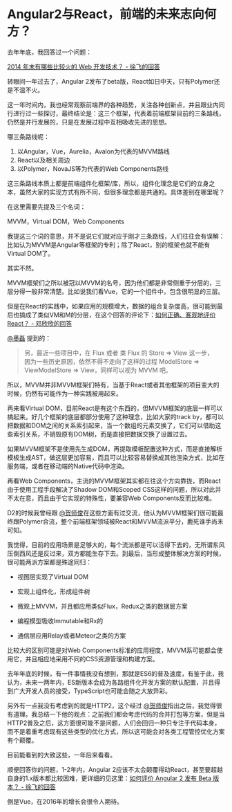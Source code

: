 # Angular2与React，前端的未来志向何方？

去年年底，我回答过一个问题：  

[2014 年末有哪些比较火的 Web 开发技术？ - 徐飞的回答](https://www.zhihu.com/question/26644904/answer/33634518)  

转眼间一年过去了，Angular 2发布了beta版，React如日中天，只有Polymer还是不温不火。  

这一年时间内，我也经常观察前端界的各种趋势，关注各种创新点，并且跟业内同行进行过一些探讨，最终结论是：这三个框架，代表着前端框架目前的三条路线，仍然是并行发展的，只是在发展过程中互相吸收先进的思想。  

哪三条路线呢：  

1.  以Angular，Vue，Aurelia，Avalon为代表的MVVM路线
2.  React以及相关周边
3.  以Polymer，NovaJS等为代表的Web Components路线

这三条路线本质上都是前端组件化框架/库，所以，组件化理念是它们的立身之本，虽然大家的实现方式有所不同，但很多理念都是共通的。具体差别在哪里呢？  

在这里需要先提及三个名词：  

MVVM，Virtual DOM，Web Components  

我提这三个词的意思，并不是说它们就对应于刚才三条路线，人们往往会有误解：比如认为MVVM是Angular等框架的专利；除了React，别的框架也就不能有Virtual DOM了。  

其实不然。  

MVVM框架们之所以被冠以MVVM的名号，因为他们都是非常侧重于分层的，三层分得一般非常清楚。比如说我们看Vue，它的一个组件中，包含很明显的三层。  

但是在React的实践中，如果应用的规模增大，数据的组合复杂度高，很可能到最后也搞成了类似VM和M的分层，在这个回答的评论下：[如何正确、客观地评价 React？ - 邓欣欣的回答](https://www.zhihu.com/question/31613336/answer/62820523)  

[@墨磊](//www.zhihu.com/people/64ae465bb7c8458591c7d5690f1078fd) 提到的：  

> 另，最近一些项目中，在 Flux 或者 类 Flux 的 Store => View 这一步，  
> 因为一些历史原因，依然不得不走向了这样的过程 ModelStore => ViewModelStore => View，同样可以视为 MVVM 吧。

所以，MVVM并非MVVM框架们特有，当基于React或者其他框架的项目变大的时候，仍然有可能作为一种实践被用起来。  

再来看Virtual DOM，目前React是有这个东西的，但MVVM框架的底层一样可以搞起来。好几个框架的底层都部分使用了这种理念，比如大家的track by，都可以把数据和DOM之间的关系索引起来，当一个数组的元素交换了，它们可以借助这些索引关系，不销毁原有DOM树，而是直接把数据交换了设置过去。  

如果MVVM框架不是使用先生成DOM，再提取模板配置这种方式，而是直接解析模板生成AST，做这层更加容易，而且可以比较容易替换成其他渲染方式，比如在服务端，或者在移动端的Native代码中渲染。  

再看Web Components，主流的MVVM框架其实都在往这个方向靠拢，而React由于使用工程手段解决了Shadow DOM和Scoped CSS这样的问题，所以对此并不太在意，而且由于它实现的特殊性，要兼容Web Components反而比较难。  

D2的时候我曾经跟 [@贺师俊](//www.zhihu.com/people/3ec3b166992a5a90a1083945d2490d38)在这些方面有过交流，他认为MVVM框架们很可能最终跟Polymer合流，整个前端框架领域被React和MVVM流派平分，鹿死谁手尚未可知。  

我觉得，目前的应用场景是足够大的，每个流派都是可以活得下去的，无所谓东风压倒西风还是反过来，双方都能生存下去。到最后，当形成整体解决方案的时候，很可能两派方案都是殊途同归：  

*   视图层实现了Virtual DOM  

*   宏观上组件化，形成组件树  

*   微观上MVVM，并且都应用类似Flux，Redux之类的数据层方案  

*   编程模型吸收Immutable和Rx的  

*   通信层应用Relay或者Meteor之类的方案

比较大的区别可能是对Web Components标准的应用程度，MVVM系可能都会使用它，并且相应地采用不同的CSS资源管理和构建方案。  

去年年底的时候，有一件事情我没有想到，那就是ES6的普及速度，有鉴于此，我认为，未来一两年内，ES新版本会成为各路组件化开发方案的默认配置，并且得到广大开发人员的接受，TypeScript也可能会随之大放异彩。  

另外有一点我没有考虑到的就是HTTP2，这个经过 [@贺师俊](//www.zhihu.com/people/3ec3b166992a5a90a1083945d2490d38)指出之后，我觉得很有道理。我总结一下他的观点：之前我们都会考虑代码的合并打包等方案，但是当HTTP2普及之后，这方面很可能不是问题，人们会回归一种只专注于代码本身，而不是着重考虑现有这些类型的优化方式，所以这可能会对各类工程管控优化方案有个颠覆。  

目前能看到的大致这些，一年后来看看。  

顺便回答你的问题，1-2年内，Angular 2应该不太会颠覆得动React，甚至要超越自身的1.x版本都比较困难，更详细的见这里：[如何评价 Angular 2 发布 Beta 版本？ - 徐飞的回答](https://www.zhihu.com/question/38571416/answer/77067217)  

倒是Vue，在2016年的增长会很令人期待。
